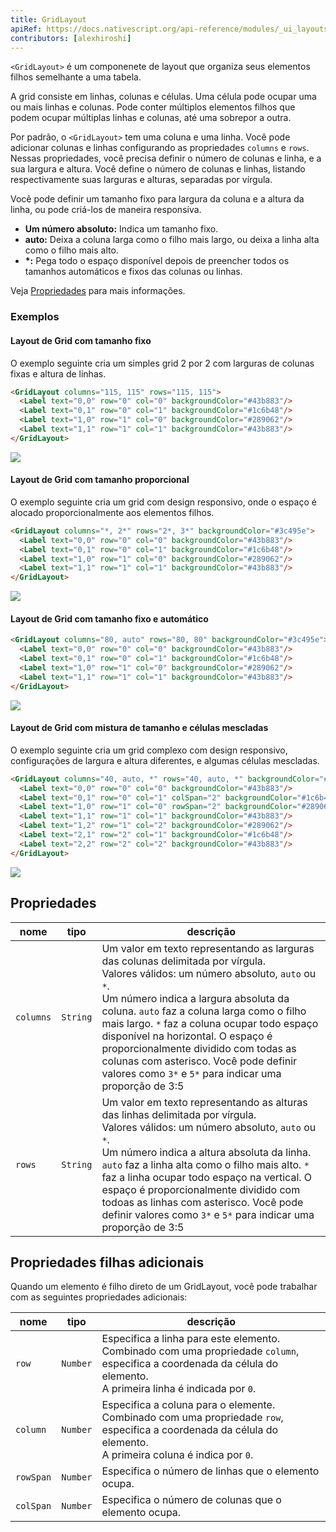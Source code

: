 ```yaml
---
title: GridLayout
apiRef: https://docs.nativescript.org/api-reference/modules/_ui_layouts_grid_layout_
contributors: [alexhiroshi]
---
```


`<GridLayout>` é um componenete de layout que organiza seus elementos filhos semelhante a uma tabela.

A grid consiste em linhas, colunas e células. Uma célula pode ocupar uma ou mais linhas e colunas. Pode conter múltiplos elementos filhos que podem ocupar múltiplas linhas e colunas, até uma sobrepor a outra.

Por padrão, o `<GridLayout>` tem uma coluna e uma linha. Você pode adicionar colunas e linhas configurando as propriedades `columns` e `rows`. Nessas propriedades, você precisa definir o número de colunas e linha, e a sua largura e altura. Você define o número de colunas e linhas, listando respectivamente suas larguras e alturas, separadas por vírgula.

Você pode definir um tamanho fixo para largura da coluna e a altura da linha, ou pode criá-los de maneira responsiva.

* **Um número absoluto:** Indica um tamanho fixo.
* **auto:** Deixa a coluna larga como o filho mais largo, ou deixa a linha alta como o filho mais alto.
* **\*:** Pega todo o espaço disponível depois de preencher todos os tamanhos automáticos e fixos das colunas ou linhas.

Veja [Propriedades](#propriedades) para mais informações.

### Exemplos

#### Layout de Grid com tamanho fixo

O exemplo seguinte cria um simples grid 2 por 2 com larguras de colunas fixas e altura de linhas.

```html
<GridLayout columns="115, 115" rows="115, 115">
  <Label text="0,0" row="0" col="0" backgroundColor="#43b883"/>
  <Label text="0,1" row="0" col="1" backgroundColor="#1c6b48"/>
  <Label text="1,0" row="1" col="0" backgroundColor="#289062"/>
  <Label text="1,1" row="1" col="1" backgroundColor="#43b883"/>
</GridLayout>
```
<img class="md:w-1/2 lg:w-1/3" src="https://art.nativescript-vue.org/layouts/grid_layout.svg" />

#### Layout de Grid com tamanho proporcional

O exemplo seguinte cria um grid com design responsivo, onde o espaço é alocado proporcionalmente aos elementos filhos.

```html
<GridLayout columns="*, 2*" rows="2*, 3*" backgroundColor="#3c495e">
  <Label text="0,0" row="0" col="0" backgroundColor="#43b883"/>
  <Label text="0,1" row="0" col="1" backgroundColor="#1c6b48"/>
  <Label text="1,0" row="1" col="0" backgroundColor="#289062"/>
  <Label text="1,1" row="1" col="1" backgroundColor="#43b883"/>
</GridLayout>
```
<img class="md:w-1/2 lg:w-1/3" src="https://art.nativescript-vue.org/layouts/grid_layout_star_sizing.svg" />

#### Layout de Grid com tamanho fixo e automático

```html
<GridLayout columns="80, auto" rows="80, 80" backgroundColor="#3c495e">
  <Label text="0,0" row="0" col="0" backgroundColor="#43b883"/>
  <Label text="0,1" row="0" col="1" backgroundColor="#1c6b48"/>
  <Label text="1,0" row="1" col="0" backgroundColor="#289062"/>
  <Label text="1,1" row="1" col="1" backgroundColor="#43b883"/>
</GridLayout>
```
<img class="md:w-1/2 lg:w-1/3" src="https://art.nativescript-vue.org/layouts/grid_layout_fixed_auto.svg" />

#### Layout de Grid com mistura de tamanho e células mescladas

O exemplo seguinte cria um grid complexo com design responsivo, configurações de largura e altura diferentes, e algumas células mescladas.

```html
<GridLayout columns="40, auto, *" rows="40, auto, *" backgroundColor="#3c495e">
  <Label text="0,0" row="0" col="0" backgroundColor="#43b883"/>
  <Label text="0,1" row="0" col="1" colSpan="2" backgroundColor="#1c6b48"/>
  <Label text="1,0" row="1" col="0" rowSpan="2" backgroundColor="#289062"/>
  <Label text="1,1" row="1" col="1" backgroundColor="#43b883"/>
  <Label text="1,2" row="1" col="2" backgroundColor="#289062"/>
  <Label text="2,1" row="2" col="1" backgroundColor="#1c6b48"/>
  <Label text="2,2" row="2" col="2" backgroundColor="#43b883"/>
</GridLayout>
```
<img class="md:w-1/2 lg:w-1/3" src="https://art.nativescript-vue.org/layouts/grid_layout_complex.svg" />

## Propriedades

| nome | tipo | descrição |
|------|------|-------------|
`columns` | `String` | Um valor em texto representando as larguras das colunas delimitada por vírgula.<br/>Valores válidos: um número absoluto, `auto` ou `*`.<br/>Um número indica a largura absoluta da coluna. `auto` faz a coluna larga como o filho mais largo. `*` faz a coluna ocupar todo espaço disponível na horizontal. O espaço é proporcionalmente dividido com todas as colunas com asterisco. Você pode definir valores como `3*` e `5*` para indicar uma proporção de 3:5
`rows` | `String` |Um valor em texto representando as alturas das linhas delimitada por vírgula.<br/>Valores válidos: um número absoluto, `auto` ou `*`.<br/>Um número indica a altura absoluta da linha. `auto` faz a linha alta como o filho mais alto. `*` faz a linha ocupar todo espaço na vertical. O espaço é proporcionalmente dividido com todoas as linhas com asterisco. Você pode definir valores como `3*` e `5*` para indicar uma proporção de 3:5

## Propriedades filhas adicionais

Quando um elemento é filho direto de um GridLayout, você pode trabalhar com as seguintes propriedades adicionais:

| nome | tipo | descrição |
|------|------|-------------|
`row` | `Number` | Especifica a linha para este elemento. Combinado com uma propriedade `column`, especifica a coordenada da célula do elemento.<br/>A primeira linha é indicada por `0`.
`column` | `Number` | Especifica a coluna para o elemente. Combinado com uma propriedade `row`, especifica a coordenada da célula do elemento.<br/>A primeira coluna é indica por `0`.
`rowSpan` | `Number` | Especifica o número de linhas que o elemento ocupa.
`colSpan` | `Number` | Especifica o número de colunas que o elemento ocupa.
